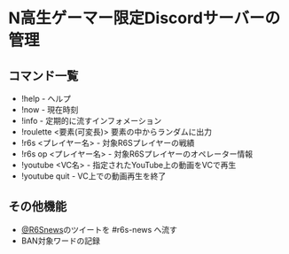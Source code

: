 # N高生ゲーマー限定Discordサーバーの管理
## コマンド一覧
- !help - ヘルプ
- !now - 現在時刻
- !info - 定期的に流すインフォメーション
- !roulette <要素(可変長)> 要素の中からランダムに出力
- !r6s <プレイヤー名> - 対象R6Sプレイヤーの戦績
- !r6s op <プレイヤー名> - 対象R6Sプレイヤーのオペレーター情報
- !youtube <VC名> <URL> - 指定されたYouTube上の動画をVCで再生
- !youtube quit - VC上での動画再生を終了

## その他機能
- [@R6Snews](https://twitter.com/R6Snews)のツイートを #r6s-news へ流す
- BAN対象ワードの記録